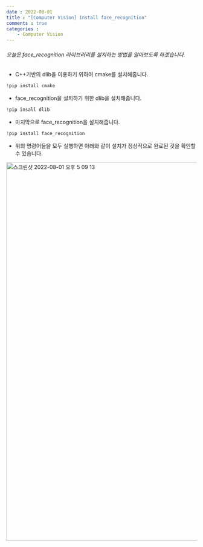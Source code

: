```yaml
---
date : 2022-08-01
title : "[Computer Vision] Install face_recognition"
comments : true
categories :
    - Computer Vision
---
```


###### 오늘은 face_recognition 라이브러리를 설치하는 방법을 알아보도록 하겠습니다.

* C++기반의 dlib을 이용하기 위하여 cmake를 설치해줍니다.
```python
!pip install cmake
```

* face_recognition을 설치하기 위한 dlib을 설치해줍니다.
```python
!pip insall dlib
```
* 마지막으로 face_recognition을 설치해줍니다.
```python
!pip install face_recognition
```

* 위의 명령어들을 모두 실행하면 아래와 같이 설치가 정상적으로 완료된 것을 확인할 수 있습니다.
<img width="1000" alt="스크린샷 2022-08-01 오후 5 09 13" src="https://user-images.githubusercontent.com/55019557/182107561-722e93df-bb79-424b-9dc1-b4b5f1b073e0.png">
